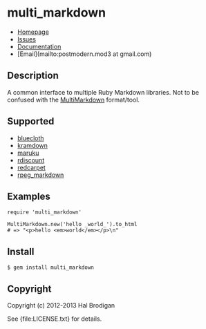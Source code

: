 # multi_markdown

* [Homepage](https://github.com/postmodern/multi_markdown#readme)
* [Issues](https://github.com/postmodern/multi_markdown/issues)
* [Documentation](http://rubydoc.info/gems/multi_markdown/frames)
* [Email](mailto:postmodern.mod3 at gmail.com)

## Description

A common interface to multiple Ruby Markdown libraries. Not to be confused with
the [MultiMarkdown](http://fletcherpenney.net/multimarkdown/) format/tool.

## Supported

* [bluecloth](http://deveiate.org/projects/BlueCloth)
* [kramdown](http://kramdown.rubyforge.org/)
* [maruku](http://maruku.rubyforge.org/)
* [rdiscount](https://github.com/rtomayko/rdiscount#readme)
* [redcarpet](https://github.com/tanoku/redcarpet#readme)
* [rpeg_markdown](https://github.com/rtomayko/rpeg-markdown#readme)

## Examples

    require 'multi_markdown'

    MultiMarkdown.new('hello _world_').to_html
    # => "<p>hello <em>world</em></p>\n"

## Install

    $ gem install multi_markdown

## Copyright

Copyright (c) 2012-2013 Hal Brodigan

See {file:LICENSE.txt} for details.
